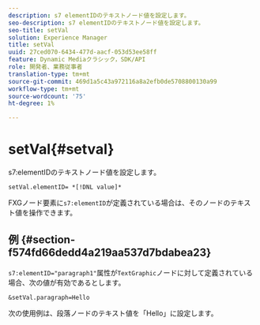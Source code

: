 ```yaml
---
description: s7 elementIDのテキストノード値を設定します。
seo-description: s7 elementIDのテキストノード値を設定します。
seo-title: setVal
solution: Experience Manager
title: setVal
uuid: 27ced070-6434-477d-aacf-053d53ee58ff
feature: Dynamic Mediaクラシック，SDK/API
role: 開発者、業務従事者
translation-type: tm+mt
source-git-commit: 469d1a5c43a972116a8a2efb0de5708800130a99
workflow-type: tm+mt
source-wordcount: '75'
ht-degree: 1%

---
```



# setVal{#setval}

s7:elementIDのテキストノード値を設定します。

`setVal.elementID= *[!DNL value]*`

FXGノード要素に`s7:elementID`が定義されている場合は、そのノードのテキスト値を操作できます。

## 例 {#section-f574fd66dedd4a219aa537d7bdabea23}

`s7:elementID="paragraph1"`属性が`TextGraphic`ノードに対して定義されている場合、次の値が有効であるとします。

`&setVal.paragraph=Hello`

次の使用例は、段落ノードのテキスト値を「Hello」に設定します。
